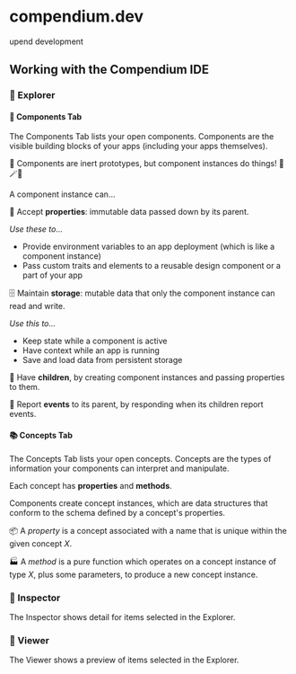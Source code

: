 # compendium.dev

upend development

## Working with the Compendium IDE

### 🧭 Explorer

#### 🧱 Components Tab

The Components Tab lists your open components. Components are the visible building blocks of your apps (including your apps themselves).

🧪 Components are inert prototypes, but component instances do things! 🧙🪄✨

A component instance can...

🎁 Accept **properties**: immutable data passed down by its parent.

_Use these to..._

- Provide environment variables to an app deployment (which is like a component instance)
- Pass custom traits and elements to a reusable design component or a part of your app

🗄️ Maintain **storage**: mutable data that only the component instance can read and write.

_Use this to..._

- Keep state while a component is active
- Have context while an app is running
- Save and load data from persistent storage

🐣 Have **children**, by creating component instances and passing properties to them.

📣 Report **events** to its parent, by responding when its children report events.

#### 📚 Concepts Tab

The Concepts Tab lists your open concepts. Concepts are the types of information your components can interpret and manipulate.

Each concept has **properties** and **methods**. 

Components create concept instances, which are data structures that conform to the schema defined by a concept's properties.

📦 A *property* is a concept associated with a name that is unique within the given concept _X_.

🏭 A *method* is a pure function which operates on a concept instance of type _X_, plus some parameters, to produce a new concept instance.

### 🔎 Inspector

The Inspector shows detail for items selected in the Explorer.

### 👀 Viewer

The Viewer shows a preview of items selected in the Explorer.
